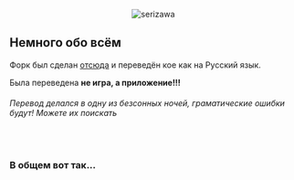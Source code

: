 <p align="center">
  <img src="https://user-images.githubusercontent.com/44780846/158746414-19a6833f-84e8-4f1e-8b58-885f6ffeaea3.png" alt="serizawa">
</p>

## Немного обо всём

Форк был сделан [отсюда]((https://github.com/arrow2nd/serizawa)) и переведён кое как на Русский язык.

Была переведена **не игра, а приложение!!!**


###### Перевод делался в одну из безсонных ночей, граматические ошибки будут! Можете их поискать

<br>

### В общем вот так...
